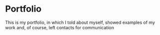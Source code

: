 # Portfolio
This is my portfolio, in which I told about myself, showed examples of my work and, of course, left contacts for communication
